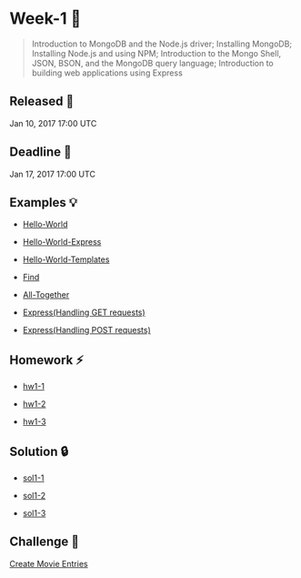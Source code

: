 # Week-1 :gem:

> Introduction to MongoDB and the Node.js driver; Installing MongoDB; Installing Node.js and using NPM; Introduction to the Mongo Shell, JSON, BSON, and the MongoDB query language; Introduction to building web applications using Express

## Released :checkered_flag:
Jan 10, 2017 17:00 UTC

## Deadline :racehorse:
Jan 17, 2017 17:00 UTC

## Examples :bulb:

* [Hello-World](https://github.com/ragmha/M101JS/tree/Week-1/Examples/Hello-World)

* [Hello-World-Express](https://github.com/ragmha/M101JS/tree/Week-1/Examples/Hello-World-Express)

* [Hello-World-Templates](https://github.com/ragmha/M101JS/tree/Week-1/Examples/Hello-World-Templates)

* [Find](https://github.com/ragmha/M101JS/tree/Week-1/Examples/Find)

* [All-Together](https://github.com/ragmha/M101JS/tree/Week-1/Examples/All-Together)

* [Express(Handling GET requests)](https://github.com/ragmha/M101JS/tree/Week-1/Examples/Express-Handling-GET-Requests)

* [Express(Handling POST requests)](https://github.com/ragmha/M101JS/tree/Week-1/Examples/Express-Handling-POST-Requests)

## Homework :zap:

* [hw1-1](https://github.com/ragmha/M101JS/tree/Week-1/Homework/hw1-1)

* [hw1-2](https://github.com/ragmha/M101JS/tree/Week-1/Homework/hw1-2)
* [hw1-3](https://github.com/ragmha/M101JS/tree/Week-1/Homework/hw1-3)

## Solution 🔒
* [sol1-1](https://github.com/ragmha/M101JS/tree/Week-1/Solution/sol1-1)

* [sol1-2](https://github.com/ragmha/M101JS/tree/Week-1/Solution/sol1-2)
* [sol1-3](https://github.com/ragmha/M101JS/tree/Week-1/Solution/sol1-3)

## Challenge 🚀

[Create Movie Entries](https://github.com/ragmha/M101JS/tree/Week-1/Challenge/create-movie)
